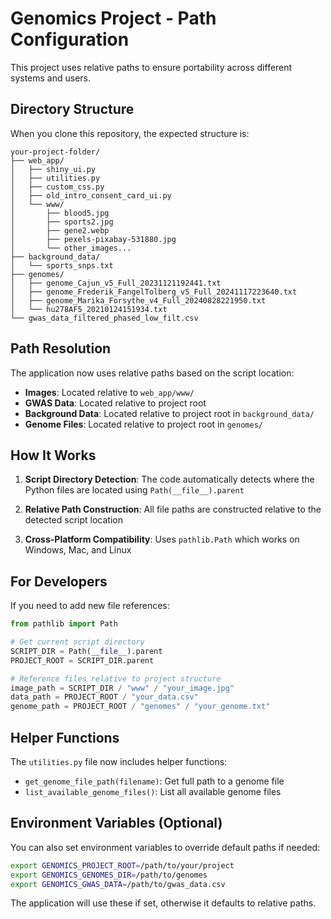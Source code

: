 # Genomics Project - Path Configuration

This project uses relative paths to ensure portability across different systems and users.

## Directory Structure

When you clone this repository, the expected structure is:

```
your-project-folder/
├── web_app/
│   ├── shiny_ui.py
│   ├── utilities.py
│   ├── custom_css.py
│   ├── old_intro_consent_card_ui.py
│   └── www/
│       ├── blood5.jpg
│       ├── sports2.jpg
│       ├── gene2.webp
│       ├── pexels-pixabay-531880.jpg
│       └── other_images...
├── background_data/
│   └── sports_snps.txt
├── genomes/
│   ├── genome_Cajun_v5_Full_20231121192441.txt
│   ├── genome_Frederik_FangelTolberg_v5_Full_20241117223640.txt
│   ├── genome_Marika_Forsythe_v4_Full_20240828221950.txt
│   └── hu278AF5_20210124151934.txt
└── gwas_data_filtered_phased_low_filt.csv
```

## Path Resolution

The application now uses relative paths based on the script location:

- **Images**: Located relative to `web_app/www/`
- **GWAS Data**: Located relative to project root
- **Background Data**: Located relative to project root in `background_data/`
- **Genome Files**: Located relative to project root in `genomes/`

## How It Works

1. **Script Directory Detection**: The code automatically detects where the Python files are located using `Path(__file__).parent`

2. **Relative Path Construction**: All file paths are constructed relative to the detected script location

3. **Cross-Platform Compatibility**: Uses `pathlib.Path` which works on Windows, Mac, and Linux

## For Developers

If you need to add new file references:

```python
from pathlib import Path

# Get current script directory
SCRIPT_DIR = Path(__file__).parent
PROJECT_ROOT = SCRIPT_DIR.parent

# Reference files relative to project structure
image_path = SCRIPT_DIR / "www" / "your_image.jpg"
data_path = PROJECT_ROOT / "your_data.csv"
genome_path = PROJECT_ROOT / "genomes" / "your_genome.txt"
```

## Helper Functions

The `utilities.py` file now includes helper functions:

- `get_genome_file_path(filename)`: Get full path to a genome file
- `list_available_genome_files()`: List all available genome files

## Environment Variables (Optional)

You can also set environment variables to override default paths if needed:

```bash
export GENOMICS_PROJECT_ROOT=/path/to/your/project
export GENOMICS_GENOMES_DIR=/path/to/genomes
export GENOMICS_GWAS_DATA=/path/to/gwas_data.csv
```

The application will use these if set, otherwise it defaults to relative paths.
